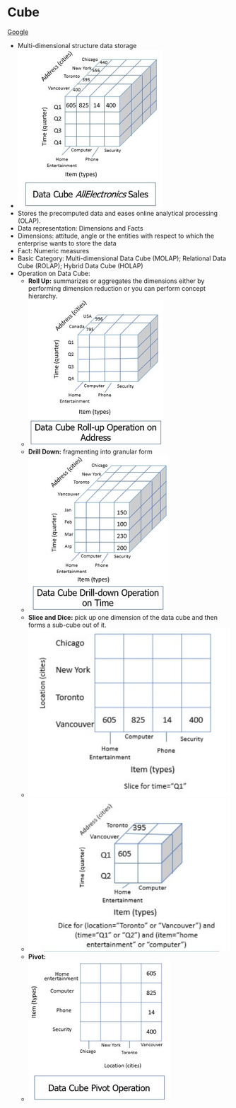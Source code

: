 # Cube
[Google](https://binaryterms.com/data-cube.html)
- Multi-dimensional structure data storage
- ![image](Cube.png)
- Stores the precomputed data and eases online analytical processing (OLAP).
- Data representation: Dimensions and Facts
- Dimensions: attitude, angle or the entities with respect to which the enterprise wants to store the data
- Fact: Numeric measures
- Basic Category: Multi-dimensional Data Cube (MOLAP); Relational Data Cube (ROLAP); Hybrid Data Cube (HOLAP)
- Operation on Data Cube:
    * **Roll Up:** summarizes or aggregates the dimensions either by performing dimension reduction or you can perform concept hierarchy.
    * ![image](RollUp.png)
    * **Drill Down:** fragmenting into granular form
    * ![image](drillDown.png)
    * **Slice and Dice:** pick up one dimension of the data cube and then forms a sub-cube out of it.
    * ![image](Slice.png)
    * ![image](Dice.png)
    * **Pivot:** 
    * ![image](Pivot.png)
